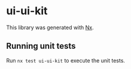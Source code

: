 # ui-ui-kit

This library was generated with [Nx](https://nx.dev).

## Running unit tests

Run `nx test ui-ui-kit` to execute the unit tests.
